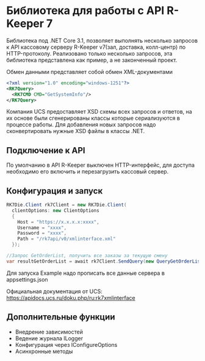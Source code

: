 # Библиотека для работы с API R-Keeper 7

Библиотека под .NET Core 3.1, позволяет выполнять несколько запросов к API кассовому серверу R-Keeper v7(зал, доставка, колл-центр) по HTTP-протоколу. Реализовано только несколько запросов, эта библиотека представлена как пример, а не законченный проект.

Обмен данными представляет собой обмен XML-документами

```xml
<?xml version="1.0" encoding="windows-1251"?>
<RK7Query>
  <RK7CMD CMD="GetSystemInfo"/>
</RK7Query>
```

Компания UCS предоставляет XSD схемы всех запросов и ответов, на их основе были сгенерированы классы которые сериализуются в процессе работы. Для добавления новых запросов надо сконвертировать нужные XSD файлы в классы .NET.

## Подключение к  API
По умолчанию в API R-Keeper выключен HTTP-интерфейс, для доступа необходимо его включить и перезагрузить кассовый сервер. 

## Конфигурация и запуск

```c#
RK7Die.Client rk7Client = new RK7Die.Client(
  clientOptions: new ClientOptions
  {
    Host = "https://x.x.x.x:xxxx",
    Username = "xxxx",
    Password = "xxxx",
    Path = "/rk7api/v0/xmlinterface.xml"
  });

//Запрос GetOrderList, получить все заказы за текущую смену
var resultGetOrderList = await rk7Client.SendQuery(new QueryGetOrderList(), typeof(ResultGetOrderList));
```
Для запуска Example надо прописать все данные сервера в appsettings.json

Официальная документация от UCS: https://apidocs.ucs.ru/doku.php/ru:rk7xmlinterface

## Дополнительные функции 

* Внедрение зависимостей
* Ведение журнала ILogger
* Конфигурация через IConfigureOptions<TOptions>
* Асинхронные методы

